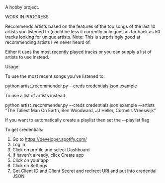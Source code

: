 A hobby project.

WORK IN PROGRESS

Recommends artists based on the features of the top songs of the last 10 artists you listened to (could be less it currently only goes as far back as 50 tracks looking for unique artists.
Note: This is surprisingly good at recommending artists I've never heard of.

Either it uses the most recently played tracks or you can supply a list of artists to use instead.

Usage:

To use the most recent songs you've listened to:

python artist_recommender.py --creds credentials.json.example

To use a list of artists instead:

python artist_recommender.py --creds credentials.json.example --artists "The Tallest Man On Earth, Ben Woodward, JJ Heller, Cornelis Vreeswijk"

If you want to automatically create a playlist then set the --playlist flag

To get credentials:

1. Go to https://developer.spotify.com/
2. Log in
3. Click on profile and select Dashboard
4. If haven't already, click Create app
5. Click on your app
6. Click on Settings
7. Get Client ID and Client Secret and redirect URI and put into credential JSON